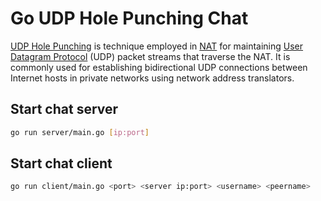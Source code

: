 # Go UDP Hole Punching Chat

[UDP Hole Punching](https://en.wikipedia.org/wiki/UDP_hole_punching) is technique employed in [NAT](https://en.wikipedia.org/wiki/Network_address_translation) for maintaining [User Datagram Protocol](https://en.wikipedia.org/wiki/User_Datagram_Protocol) (UDP) packet streams that traverse the NAT. It is commonly used for establishing bidirectional UDP connections between Internet hosts in private networks using network address translators.

## Start chat server

```bash
go run server/main.go [ip:port]
```

## Start chat client

```bash
go run client/main.go <port> <server ip:port> <username> <peername>
```


